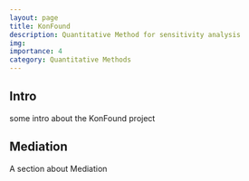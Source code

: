 ```yaml
---
layout: page
title: KonFound
description: Quantitative Method for sensitivity analysis
img:
importance: 4
category: Quantitative Methods
---
```


## Intro
some intro about the KonFound project

## Mediation
A section about Mediation